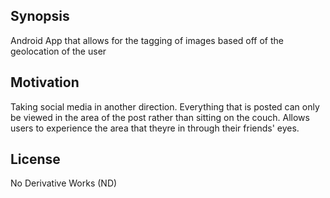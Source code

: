 ## Synopsis

Android App that allows for the tagging of images based off of the geolocation of the user

## Motivation

Taking social media in another direction. Everything that is posted can only be viewed in the area of the post rather than sitting on the couch. Allows users to experience the area that theyre in through their friends' eyes. 

## License

No Derivative Works (ND)
